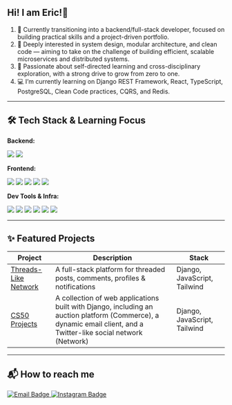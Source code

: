 ## Hi! I am Eric!👋

1.	🎯 Currently transitioning into a backend/full-stack developer, focused on building practical skills and a project-driven portfolio.
2.	🧠 Deeply interested in system design, modular architecture, and clean code — aiming to take on the challenge of building efficient, scalable microservices and distributed systems.
3.	🌱 Passionate about self-directed learning and cross-disciplinary exploration, with a strong drive to grow from zero to one.
4.	💻 I’m currently learning on Django REST Framework, React, TypeScript, PostgreSQL, Clean Code practices, CQRS, and Redis.



---
## 🛠️ Tech Stack & Learning Focus

**Backend:**  
<p>
  <img src="https://img.shields.io/badge/Python-3776AB?style=for-the-badge&logo=python&logoColor=white"/>
  <img src="https://img.shields.io/badge/Django-092E20?style=for-the-badge&logo=django&logoColor=white"/>
</p>

**Frontend:**  
<p>
  <img src="https://img.shields.io/badge/React-20232A?style=for-the-badge&logo=react&logoColor=61DAFB"/>
  <img src="https://img.shields.io/badge/Vite-646CFF?style=for-the-badge&logo=vite&logoColor=white"/>
  <img src="https://img.shields.io/badge/Tailwind_CSS-38B2AC?style=for-the-badge&logo=tailwind-css&logoColor=white"/>
  <img src="https://img.shields.io/badge/JavaScript-F7DF1E?style=for-the-badge&logo=javascript&logoColor=black"/>
  <img src="https://img.shields.io/badge/TypeScript-3178C6?style=for-the-badge&logo=typescript&logoColor=white"/>
</p>

**Dev Tools & Infra:**  
<p>
  <img src="https://img.shields.io/badge/Poetry-60A5FA?style=for-the-badge&logo=python&logoColor=white"/>
  <img src="https://img.shields.io/badge/Git-F05032?style=for-the-badge&logo=git&logoColor=white"/>
  <img src="https://img.shields.io/badge/GitHub-181717?style=for-the-badge&logo=github&logoColor=white"/>
  <img src="https://img.shields.io/badge/Render-00979D?style=for-the-badge&logo=render&logoColor=white"/>
  <img src="https://img.shields.io/badge/VS%20Code-007ACC?style=for-the-badge&logo=visual-studio-code&logoColor=white"/>
  <img src="https://img.shields.io/badge/RESTful APIs-000000?style=for-the-badge&logo=fastapi&logoColor=white"/>
</p>

---
## ✨ Featured Projects

| Project | Description | Stack |
|--------|-------------|-------|
| [Threads-Like Network](https://github.com/你的帳號/Threads-like-Network) | A full-stack platform for threaded posts, comments, profiles & notifications | Django, JavaScript, Tailwind |
| [CS50 Projects](https://github.com/Skyrover1014/CS50-s-web-2020.git) | A collection of web applications built with Django, including an auction platform (Commerce), a dynamic email client, and a Twitter-like social network (Network) | Django, JavaScript, Tailwind |

---
## 📬 How to reach me

<p>
  <a href="mailto:weizhil312@gmail.com">
    <img src="https://img.shields.io/badge/Email-Contact-red?style=for-the-badge&logo=gmail&logoColor=white" alt="Email Badge"/>
  </a>
  
  <a href="https://instagram.com/ericliao8025" target="_blank">
    <img src="https://img.shields.io/badge/Instagram-@ericliao8025-E4405F?style=for-the-badge&logo=instagram&logoColor=white" alt="Instagram Badge"/>
  </a>
</p>

<!--
**Skyrover1014/Skyrover1014** is a ✨ _special_ ✨ repository because its `README.md` (this file) appears on your GitHub profile.

Here are some ideas to get you started:

- 🔭 I’m currently working on ...
- 🌱 I’m currently learning ...
- 👯 I’m looking to collaborate on ...
- 🤔 I’m looking for help with ...
- 💬 Ask me about ...
- 📫 How to reach me: ...
- 😄 Pronouns: ...
- ⚡ Fun fact: ...
-->
